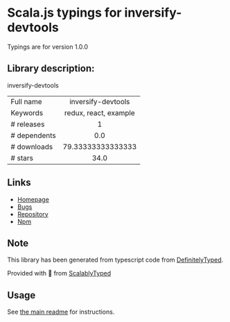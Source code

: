 
# Scala.js typings for inversify-devtools

Typings are for version 1.0.0

## Library description:
inversify-devtools

|                    |                 |
| ------------------ | :-------------: |
| Full name          | inversify-devtools |
| Keywords           | redux, react, example |
| # releases         | 1 |
| # dependents       | 0.0 |
| # downloads        | 79.33333333333333 |
| # stars            | 34.0 |

## Links
- [Homepage](https://github.com/inversify/inversify-devtools#readme)
- [Bugs](https://github.com/inversify/inversify-devtools/issues)
- [Repository](https://github.com/inversify/inversify-devtools)
- [Npm](https://www.npmjs.com/package/inversify-devtools)
    


## Note
This library has been generated from typescript code from [DefinitelyTyped](https://definitelytyped.org).

Provided with :purple_heart: from [ScalablyTyped](https://github.com/oyvindberg/ScalablyTyped)

## Usage
See [the main readme](../../readme.md) for instructions.


